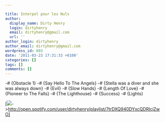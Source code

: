 ```yaml
---

title: Interpol pour les Nuls
author:
  display_name: Dirty Henry
  login: dirtyhenry
  email: dirtyhenry@gmail.com
  url: ''
author_login: dirtyhenry
author_email: dirtyhenry@gmail.com
wordpress_id: 803
date: '2011-03-23 17:31:33 +0100'
categories: []
tags: []
comments: []
---
```

-# {Obstacle 1}
-# {Say Hello To The Angels}
-# {Stella was a diver and she was always down}
-# {Evil}
-# {Slow Hands}
-# {Length Of Love}
-# {Pioneer to The Falls}
-# {The Lighthouse}
-# {Success}
-# {Lights}

[<img src="/squelettes/images/spotify-button.png" />->http://open.spotify.com/user/dirtyhenry/playlist/7trDXQ940DYxcQDRIcjZwO]
